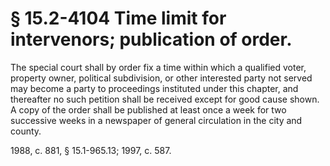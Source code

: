 # § 15.2-4104 Time limit for intervenors; publication of order.

<p>The special court shall by order fix a time within which a qualified voter, property owner, political subdivision, or other interested party not served may become a party to proceedings instituted under this chapter, and thereafter no such petition shall be received except for good cause shown. A copy of the order shall be published at least once a week for two successive weeks in a newspaper of general circulation in the city and county.</p><p>1988, c. 881, § 15.1-965.13; 1997, c. 587.</p>